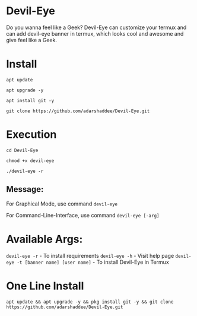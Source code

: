 # Devil-Eye
Do you wanna feel like a Geek? Devil-Eye can customize your termux and can add devil-eye banner in termux, which looks cool and awesome and give feel like a Geek.

# Install
```
apt update
```

```
apt upgrade -y 
```

``` 
apt install git -y 
```

``` 
git clone https://github.com/adarshaddee/Devil-Eye.git 
```

# Execution
``` 
cd Devil-Eye
```

```
chmod +x devil-eye
```

```
./devil-eye -r
```

## Message:
For Graphical Mode, use command ``devil-eye``

For Command-Line-Interface, use command ``devil-eye [-arg]``

# Available Args:
`` devil-eye -r ``  -  To install requirements 
`` devil-eye -h ``  - Visit help page
`` devil-eye -t [banner name] [user name] `` - To install Devil-Eye in Termux 

# One Line Install
``` 
apt update && apt upgrade -y && pkg install git -y && git clone https://github.com/adarshaddee/Devil-Eye.git 
```

